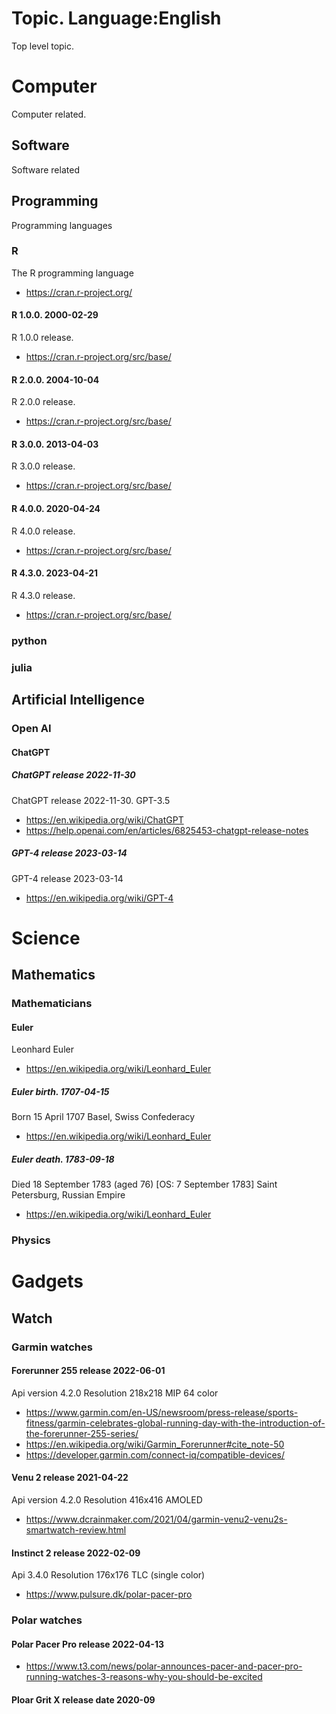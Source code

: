 # Topic. Language:English
Top level topic.
# Computer
Computer related.
## Software
Software related
## Programming
Programming languages
### R
The R programming language 
* https://cran.r-project.org/
#### R 1.0.0. 2000-02-29
R 1.0.0 release.
* https://cran.r-project.org/src/base/
#### R 2.0.0. 2004-10-04
R 2.0.0 release.
* https://cran.r-project.org/src/base/
#### R 3.0.0. 2013-04-03
R 3.0.0 release.
* https://cran.r-project.org/src/base/
#### R 4.0.0. 2020-04-24
R 4.0.0 release.
* https://cran.r-project.org/src/base/
#### R 4.3.0. 2023-04-21
R 4.3.0 release.
* https://cran.r-project.org/src/base/
### python

### julia
## Artificial Intelligence
### Open AI
#### ChatGPT
##### ChatGPT release 2022-11-30
ChatGPT release 2022-11-30.
GPT-3.5
* https://en.wikipedia.org/wiki/ChatGPT
* https://help.openai.com/en/articles/6825453-chatgpt-release-notes
##### GPT-4 release 2023-03-14
GPT-4 release 2023-03-14
* https://en.wikipedia.org/wiki/GPT-4
# Science
## Mathematics
### Mathematicians
#### Euler
Leonhard Euler
* https://en.wikipedia.org/wiki/Leonhard_Euler
##### Euler birth. 1707-04-15
Born	15 April 1707 Basel, Swiss Confederacy
* https://en.wikipedia.org/wiki/Leonhard_Euler
##### Euler death. 1783-09-18
Died	18 September 1783 (aged 76) [OS: 7 September 1783]
Saint Petersburg, Russian Empire
* https://en.wikipedia.org/wiki/Leonhard_Euler
### Physics ###

# Gadgets
## Watch
### Garmin watches
#### Forerunner 255 release 2022-06-01
Api version 4.2.0
Resolution 218x218 MIP 64 color
* https://www.garmin.com/en-US/newsroom/press-release/sports-fitness/garmin-celebrates-global-running-day-with-the-introduction-of-the-forerunner-255-series/
* https://en.wikipedia.org/wiki/Garmin_Forerunner#cite_note-50
* https://developer.garmin.com/connect-iq/compatible-devices/
#### Venu 2 release 2021-04-22
Api version 4.2.0
Resolution 416x416 AMOLED
* https://www.dcrainmaker.com/2021/04/garmin-venu2-venu2s-smartwatch-review.html
#### Instinct 2 release 2022-02-09
Api 3.4.0
Resolution 176x176 TLC (single color)
* https://www.pulsure.dk/polar-pacer-pro
### Polar watches
#### Polar Pacer Pro release 2022-04-13

* https://www.t3.com/news/polar-announces-pacer-and-pacer-pro-running-watches-3-reasons-why-you-should-be-excited
#### Ploar Grit X release date 2020-09
